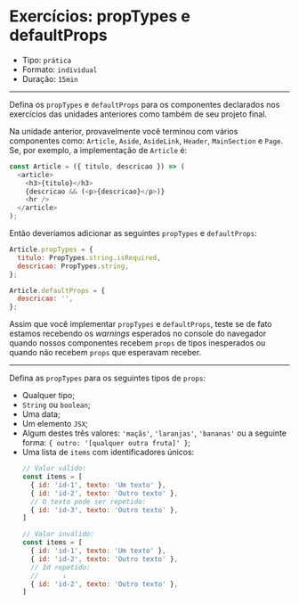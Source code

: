 # Exercícios: propTypes e defaultProps

* Tipo: `prática`
* Formato: `individual`
* Duração: `15min`

***

Defina os  `propTypes` e `defaultProps` para os componentes declarados nos exercícios das unidades anteriores como também de seu projeto final.

Na unidade anterior, provavelmente você terminou com vários componentes como: `Article`, `Aside`, `AsideLink`, `Header`, `MainSection` e `Page`. Se, por exemplo, a implementação de `Article` é:

```js
const Article = ({ titulo, descricao }) => (
  <article>
    <h3>{titulo}</h3>
    {descricao && (<p>{descricao}</p>)}
    <hr />
  </article>
);
```

Então deveríamos adicionar as seguintes `propTypes` e `defaultProps`:

```js
Article.propTypes = {
  titulo: PropTypes.string.isRequired,
  descricao: PropTypes.string,
};

Article.defaultProps = {
  descricao: '',
};
```

Assim que você implementar `propTypes` e `defaultProps`, teste se de fato estamos recebendo os _warnings_ esperados no console do navegador quando nossos componentes recebem `props` de tipos inesperados ou quando não recebem `props` que esperavam receber.

***

Defina as `propTypes` para os seguintes tipos de `props`:

* Qualquer tipo;
* `String` ou `boolean`;
* Uma data;
* Um elemento `JSX`;
* Algum destes três valores: `'maçãs'`, `'laranjas'`, `'bananas'` ou a seguinte forma: `{ outro: '[qualquer outra fruta]' }`;
* Uma lista de `items` com identificadores únicos:
  ```js
  // Valor válido:
  const items = [
    { id: 'id-1', texto: 'Um texto' },
    { id: 'id-2', texto: 'Outro texto' },
    // O texto pode ser repetido:
    { id: 'id-3', texto: 'Outro texto' },
  ]

  // Valor inválido:
  const items = [
    { id: 'id-1', texto: 'Um texto' },
    { id: 'id-2', texto: 'Outro texto' },
    // Id repetido:
    //      ↓
    { id: 'id-2', texto: 'Outro texto' },
  ]
  ```
